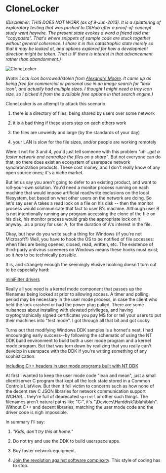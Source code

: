 CloneLocker
===========

*(Disclaimer: THIS DOES NOT WORK (as of 9-Jun-2013).  It is a splattering of exploratory testing that was pushed to GitHub after a proof-of-concept study went haywire.  The present state evokes a word a friend told me: "copypasta".  That's where snippets of sample code are stuck together without general coherence.  I share it in this catastrophic state merely so that it may be looked at, and options explored for how a development direction might be taken.  That is IF there is interest in that advancement rather than abandonment.)*

![CloneLocker](http://metaeducation.com/media/shared/respectech/clonelocker.png)

*(Note: Lock icon borrowed/stolen from [Alexandre Moore](http://sa-ki.deviantart.com/).  It came up as being free for commercial or personal use in an image search for "lock icon", and actually had multiple sizes.  I thought I might need a tray icon size, so I picked it from the available free options in that search engine.)*

CloneLocker is an attempt to attack this scenario:

1. there is a directory of files, being shared by users over some network

2. it is a bad thing if these users step on each others work

3. the files are unwieldy and large (by the standards of your day)

4. your LAN is slow for the file sizes, and/or people are working remotely

Were it not for 3 and 4, you'd just tell someone with this problem *"uh...get a faster network and centralize the files on a share"*.  But not everyone can do that, so there does exist an ecosystem of userspace network synchronization products.  These cost money, and I don't really know of any open source ones; it's a niche market.

But let us say you aren't going to defer to an existing product, and want to roll-your-own solution.  You'd need a monitor process running on each machine that would impose artificial read/write exclusions on the local filesystem, but based on what other users on the network are doing.  So let's say user A takes a read lock on a file on his disk -- then the monitor process would communicate that fact to user B's machine.  Although user B is not intentionally running any program accessing the clone of the file on his disk, his monitor process would grab the appropriate lock on it anyway...as a proxy for user A, for the duration of A's interest in the file.

Okay, but how do you write such a thing for Windows (if you're not Microsoft?)  Well, you have to hook the OS to be notified of file accesses: when files are being opened, closed, read, written, etc.  The existence of third-party antivirus screeners on Windows means these hooks must exist; so it *has* to be technically possible.

It is, and strangely enough the seemingly elusive hooking doesn't turn out to be especially hard:

[miniFilter drivers](http://msdn.microsoft.com/en-us/library/windows/hardware/ff541591)

Really all you need is a kernel mode component that passes up the filenames being looked at prior to allowing access. A timer and polling period may be necessary in the user mode process, in case the client who held the lock crashed or had the power plug pulled.  There are some nuisances about installing with elevated privileges, and having cryptographically signed certificates you pay MS for or tell your users to put their machines into "test mode".  I got through all that bit and got cocky.

Turns out that modifying Windows DDK samples is a hornet's nest.  I had encouraging early success--by following the schematic of using the NT DDK build environment to build both a user mode program and a kernel mode program.  But that was torn down by realizing that you really can't develop in userspace with the DDK if you're writing something of any sophistication:

[Including C++ headers in user mode programs built with NT DDK](http://stackoverflow.com/questions/16975728/including-c-headers-in-user-mode-programs-built-with-nt-ddk)

At first I wanted to keep the user mode code "lean and mean", just a small client/server C program that kept all the lock state stored in a Common Controls ListView.  But then it fell victim to concerns such as how none of the decent raw C JSON libraries for network communication support WCHAR... they're full of deprecated `sprintf` or other such things.  The filenames aren't natural paths like "C:\", it's "\Devices\Harddisk1\blah\blah".  Without C++ and decent libraries, matching the user mode code and the driver code is nigh impossible.

In summary I'll say:

1. *"Kids, don't try this at home."*

2. Do not try and use the DDK to build userspace apps.

3. Buy faster network equipment.

4. [Join the revolution against software complexity](https://github.com/hostilefork/r3-hf/wiki/StackOverflow-Chat-FAQ).  This style of coding has to stop.
